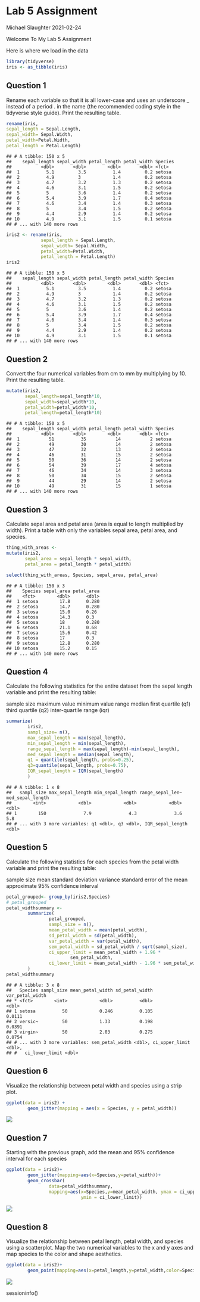 Lab 5 Assignment
================
Michael Slaughter
2021-02-24

Welcome To My Lab 5 Assignment

Here is where we load in the data

``` r
library(tidyverse)
iris <- as_tibble(iris)
```

## Question 1

Rename each variable so that it is all lower-case and uses an underscore
\_ instead of a period . in the name (the recommended coding style in
the tidyverse style guide). Print the resulting table.

``` r
rename(iris, 
sepal_length = Sepal.Length,
sepal_width= Sepal.Width,
petal_width=Petal.Width,
petal_length = Petal.Length)
```

    ## # A tibble: 150 x 5
    ##    sepal_length sepal_width petal_length petal_width Species
    ##           <dbl>       <dbl>        <dbl>       <dbl> <fct>  
    ##  1          5.1         3.5          1.4         0.2 setosa 
    ##  2          4.9         3            1.4         0.2 setosa 
    ##  3          4.7         3.2          1.3         0.2 setosa 
    ##  4          4.6         3.1          1.5         0.2 setosa 
    ##  5          5           3.6          1.4         0.2 setosa 
    ##  6          5.4         3.9          1.7         0.4 setosa 
    ##  7          4.6         3.4          1.4         0.3 setosa 
    ##  8          5           3.4          1.5         0.2 setosa 
    ##  9          4.4         2.9          1.4         0.2 setosa 
    ## 10          4.9         3.1          1.5         0.1 setosa 
    ## # ... with 140 more rows

``` r
iris2 <- rename(iris, 
             sepal_length = Sepal.Length,
             sepal_width= Sepal.Width,
             petal_width=Petal.Width,
             petal_length = Petal.Length)
iris2
```

    ## # A tibble: 150 x 5
    ##    sepal_length sepal_width petal_length petal_width Species
    ##           <dbl>       <dbl>        <dbl>       <dbl> <fct>  
    ##  1          5.1         3.5          1.4         0.2 setosa 
    ##  2          4.9         3            1.4         0.2 setosa 
    ##  3          4.7         3.2          1.3         0.2 setosa 
    ##  4          4.6         3.1          1.5         0.2 setosa 
    ##  5          5           3.6          1.4         0.2 setosa 
    ##  6          5.4         3.9          1.7         0.4 setosa 
    ##  7          4.6         3.4          1.4         0.3 setosa 
    ##  8          5           3.4          1.5         0.2 setosa 
    ##  9          4.4         2.9          1.4         0.2 setosa 
    ## 10          4.9         3.1          1.5         0.1 setosa 
    ## # ... with 140 more rows

## Question 2

Convert the four numerical variables from cm to mm by multiplying by 10.
Print the resulting table.

``` r
mutate(iris2,
       sepal_length=sepal_length*10,
       sepal_width=sepal_width*10,
       petal_width=petal_width*10,
       petal_length=petal_length*10)
```

    ## # A tibble: 150 x 5
    ##    sepal_length sepal_width petal_length petal_width Species
    ##           <dbl>       <dbl>        <dbl>       <dbl> <fct>  
    ##  1           51          35           14           2 setosa 
    ##  2           49          30           14           2 setosa 
    ##  3           47          32           13           2 setosa 
    ##  4           46          31           15           2 setosa 
    ##  5           50          36           14           2 setosa 
    ##  6           54          39           17           4 setosa 
    ##  7           46          34           14           3 setosa 
    ##  8           50          34           15           2 setosa 
    ##  9           44          29           14           2 setosa 
    ## 10           49          31           15           1 setosa 
    ## # ... with 140 more rows

## Question 3

Calculate sepal area and petal area (area is equal to length multiplied
by width). Print a table with only the variables sepal area, petal area,
and species.

``` r
thing_with_areas <-
mutate(iris2,
       sepal_area = sepal_length * sepal_width, 
       petal_area = petal_length * petal_width)

select(thing_with_areas, Species, sepal_area, petal_area)
```

    ## # A tibble: 150 x 3
    ##    Species sepal_area petal_area
    ##    <fct>        <dbl>      <dbl>
    ##  1 setosa        17.8      0.280
    ##  2 setosa        14.7      0.280
    ##  3 setosa        15.0      0.26 
    ##  4 setosa        14.3      0.3  
    ##  5 setosa        18        0.280
    ##  6 setosa        21.1      0.68 
    ##  7 setosa        15.6      0.42 
    ##  8 setosa        17        0.3  
    ##  9 setosa        12.8      0.280
    ## 10 setosa        15.2      0.15 
    ## # ... with 140 more rows

## Question 4

Calculate the following statistics for the entire dataset from the sepal
length variable and print the resulting table:

sample size maximum value minimum value range median first quartile (q1)
third quartile (q2) inter-quartile range (iqr)

``` r
summarize(
        iris2,
        sampl_size= n(),
        max_sepal_length = max(sepal_length),
        min_sepal_length = min(sepal_length),
        range_sepal_length = max(sepal_length)-min(sepal_length),
        med_sepal_length = median(sepal_length),
        q1 = quantile(sepal_length, probs=0.25),
        q3=quantile(sepal_length, probs=0.75),
        IQR_sepal_length = IQR(sepal_length)
        )
```

    ## # A tibble: 1 x 8
    ##   sampl_size max_sepal_length min_sepal_length range_sepal_len~ med_sepal_length
    ##        <int>            <dbl>            <dbl>            <dbl>            <dbl>
    ## 1        150              7.9              4.3              3.6              5.8
    ## # ... with 3 more variables: q1 <dbl>, q3 <dbl>, IQR_sepal_length <dbl>

## Question 5

Calculate the following statistics for each species from the petal width
variable and print the resulting table:

sample size mean standard deviation variance standard error of the mean
approximate 95% confidence interval

``` r
petal_grouped<- group_by(iris2,Species)
# petal_grouped
petal_widthsummary <-
        summarize(
                petal_grouped,
                sampl_size = n(),
                mean_petal_width = mean(petal_width),
                sd_petal_width = sd(petal_width),
                var_petal_width = var(petal_width),
                sem_petal_width = sd_petal_width / sqrt(sampl_size),
                ci_upper_limit = mean_petal_width + 1.96 *
                        sem_petal_width,
                ci_lower_limit = mean_petal_width - 1.96 * sem_petal_width
        )
petal_widthsummary
```

    ## # A tibble: 3 x 8
    ##   Species sampl_size mean_petal_width sd_petal_width var_petal_width
    ## * <fct>        <int>            <dbl>          <dbl>           <dbl>
    ## 1 setosa          50            0.246          0.105          0.0111
    ## 2 versic~         50            1.33           0.198          0.0391
    ## 3 virgin~         50            2.03           0.275          0.0754
    ## # ... with 3 more variables: sem_petal_width <dbl>, ci_upper_limit <dbl>,
    ## #   ci_lower_limit <dbl>

## Question 6

Visualize the relationship between petal width and species using a strip
plot.

``` r
ggplot(data = iris2) +
        geom_jitter(mapping = aes(x = Species, y = petal_width))
```

![](README_files/figure-gfm/unnamed-chunk-7-1.png)<!-- -->

## Question 7

Starting with the previous graph, add the mean and 95% confidence
interval for each species

``` r
ggplot(data = iris2)+
        geom_jitter(mapping=aes(x=Species,y=petal_width))+
        geom_crossbar(
                data=petal_widthsummary,
                mapping=aes(x=Species,y=mean_petal_width, ymax = ci_upper_limit,
                            ymin = ci_lower_limit))
```

![](README_files/figure-gfm/unnamed-chunk-8-1.png)<!-- -->

## Question 8

Visualize the relationship between petal length, petal width, and
species using a scatterplot. Map the two numerical variables to the x
and y axes and map species to the color and shape aesthetics.

``` r
ggplot(data = iris2)+
        geom_point(mapping=aes(x=petal_length,y=petal_width,color=Species,shape=Species))
```

![](README_files/figure-gfm/unnamed-chunk-9-1.png)<!-- -->

sessioninfo()
